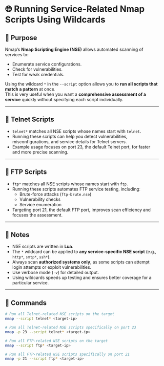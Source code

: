 # 🌐 Running Service-Related Nmap Scripts Using Wildcards

## 🔹 Purpose
Nmap’s **Nmap Scripting Engine (NSE)** allows automated scanning of services to:  
- Enumerate service configurations.  
- Check for vulnerabilities.  
- Test for weak credentials.  

Using the wildcard `*` in the `--script` option allows you to **run all scripts that match a pattern** at once.  
This is very useful when you want a **comprehensive assessment of a service** quickly without specifying each script individually.

---

## 🔹 Telnet Scripts
- `telnet*` matches all NSE scripts whose names start with `telnet`.  
- Running these scripts can help you detect vulnerabilities, misconfigurations, and service details for Telnet servers.  
- Example usage focuses on port 23, the default Telnet port, for faster and more precise scanning.

---

## 🔹 FTP Scripts
- `ftp*` matches all NSE scripts whose names start with `ftp`.  
- Running these scripts automates FTP service testing, including:  
  - Brute-force attacks (`ftp-brute.nse`)  
  - Vulnerability checks  
  - Service enumeration  
- Targeting port 21, the default FTP port, improves scan efficiency and focuses the assessment.

---

## 🔹 Notes
- NSE scripts are written in **Lua**.  
- The `*` wildcard can be applied to **any service-specific NSE script** (e.g., `http*`, `smtp*`, `ssh*`).  
- Always scan **authorized systems only**, as some scripts can attempt login attempts or exploit vulnerabilities.  
- Use verbose mode (`-v`) for detailed output.  
- Using wildcards speeds up testing and ensures better coverage for a particular service.

---

## 🔹 Commands

```bash
# Run all Telnet-related NSE scripts on the target
nmap --script telnet* <target-ip>

# Run all Telnet-related NSE scripts specifically on port 23
nmap -p 23 --script telnet* <target-ip>

# Run all FTP-related NSE scripts on the target
nmap --script ftp* <target-ip>

# Run all FTP-related NSE scripts specifically on port 21
nmap -p 21 --script ftp* <target-ip>
